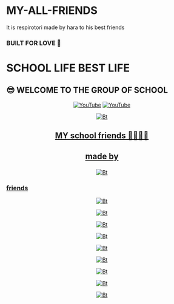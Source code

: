 # MY-ALL-FRIENDS
It is respirotori made by hara to his best friends
### BUILT FOR LOVE 🖤
# SCHOOL LIFE BEST LIFE
## 😎 WELCOME TO THE GROUP OF SCHOOL 

<p align="center">
<a href="https://github.com/haraprasadhota"><img title="YouTube" src="https://img.shields.io/badge/Github-haraprasadhota-brightgreen?style=for-the-badge&logo=github"></a>
<a href="https://gitlab.com/haraprasadhota"><img title="YouTube" src="https://img.shields.io/badge/YouTube-haraprasadhota-red?style=for-the-badge&logo=Youtube"></a>
</p>


<p align="center"><a href="https://github.com/haraprasadhota"><img src="https://github.com/alokprus/kp/blob/master/school.jpg" alt="Bt">
  
## <p align="center"> MY school friends 🤗🤗😍😍
  
## <p align="center"> made by

<p align="center"><a href="https://github.com/haraprasadhota"><img src="https://github.com/alokprus/kp/blob/master/hara.jpg" alt="Bt">
</p>

### friends

<p align="center"><a href="https://github.com/haraprasadhota"><img src="https://github.com/alokprus/kp/blob/master/bino.jpg" alt="Bt">
</p>

<p align="center"><a href="https://github.com/haraprasadhota"><img src="https://github.com/alokprus/kp/blob/master/mithi.jpg" alt="Bt">
</p>

<p align="center"><a href="https://github.com/haraprasadhota"><img src="https://github.com/alokprus/MY-ALL-FRIENDS/blob/master/dipak.jpg" alt="Bt">
</p>

<p align="center"><a href="https://github.com/haraprasadhota"><img src="https://github.com/alokprus/kp/blob/master/jaya.jpg" alt="Bt">
</p>

<p align="center"><a href="https://github.com/haraprasadhota"><img src="https://github.com/alokprus/kp/blob/master/prabhu.jpg" alt="Bt">
</p>

<p align="center"><a href="https://github.com/haraprasadhota"><img src="https://github.com/alokprus/kp/blob/master/bitu.png" alt="Bt">
</p>

<p align="center"><a href="https://github.com/haraprasadhota"><img src="https://github.com/alokprus/kp/blob/master/debasish.jpg" alt="Bt">
</p>

<p align="center"><a href="https://github.com/haraprasadhota"><img src="https://github.com/alokprus/kp/blob/master/satya.png" alt="Bt">
</p>

<p align="center"><a href="https://github.com/haraprasadhota"><img src="https://github.com/alokprus/kp/blob/master/ananya.jpg" alt="Bt">
</p>
